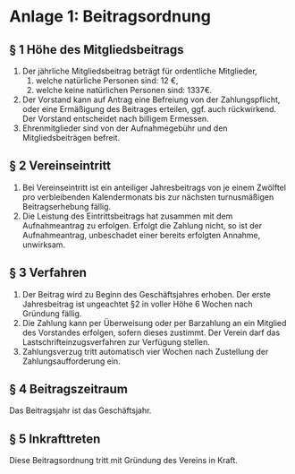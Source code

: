 # Anlage 1: Beitragsordnung

## § 1 Höhe des Mitgliedsbeitrags

1. Der jährliche Mitgliedsbeitrag beträgt für ordentliche Mitglieder,
    1. welche natürliche Personen sind: 12 €,
    2. welche keine natürlichen Personen sind: 1337€.
1. Der Vorstand kann auf Antrag eine Befreiung von der Zahlungspflicht, oder eine Ermäßigung des Beitrages erteilen, ggf. auch rückwirkend. Der Vorstand entscheidet nach billigem Ermessen.
5. Ehrenmitglieder sind von der Aufnahmegebühr und den Mitgliedsbeiträgen befreit.

## § 2 Vereinseintritt

1. Bei Vereinseintritt ist ein anteiliger Jahresbeitrags von je einem Zwölftel pro verbleibenden Kalendermonats bis zur nächsten turnusmäßigen Beitragserhebung fällig.
2. Die Leistung des Eintrittsbeitrags hat zusammen mit dem Aufnahmeantrag zu erfolgen. Erfolgt die Zahlung nicht, so ist der Aufnahmeantrag, unbeschadet einer bereits erfolgten Annahme, unwirksam.

## § 3 Verfahren

1. Der Beitrag wird zu Beginn des Geschäftsjahres erhoben. Der erste Jahresbeitrag ist ungeachtet §2 in voller Höhe 6 Wochen nach Gründung fällig.
2. Die Zahlung kann per Überweisung oder per Barzahlung an ein Mitglied des Vorstandes erfolgen, sofern dieses zustimmt. Der Verein darf das Lastschrifteinzugsverfahren zur Verfügung stellen.
3. Zahlungsverzug tritt automatisch vier Wochen nach Zustellung der Zahlungsaufforderung ein.

## § 4 Beitragszeitraum

Das Beitragsjahr ist das Geschäftsjahr.

## § 5 Inkrafttreten

Diese Beitragsordnung tritt mit Gründung des Vereins in Kraft.
